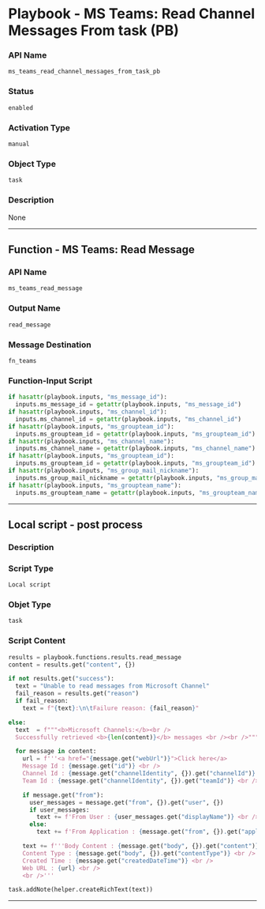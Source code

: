 <!--
    DO NOT MANUALLY EDIT THIS FILE
    THIS FILE IS AUTOMATICALLY GENERATED WITH resilient-sdk codegen
    Generated with resilient-sdk v49.0.4368
-->

# Playbook - MS Teams: Read Channel Messages From task (PB)

### API Name
`ms_teams_read_channel_messages_from_task_pb`

### Status
`enabled`

### Activation Type
`manual`

### Object Type
`task`

### Description
None


---
## Function - MS Teams: Read Message

### API Name
`ms_teams_read_message`

### Output Name
`read_message`

### Message Destination
`fn_teams`

### Function-Input Script
```python
if hasattr(playbook.inputs, "ms_message_id"):
  inputs.ms_message_id = getattr(playbook.inputs, "ms_message_id")
if hasattr(playbook.inputs, "ms_channel_id"):
  inputs.ms_channel_id = getattr(playbook.inputs, "ms_channel_id")
if hasattr(playbook.inputs, "ms_groupteam_id"):
  inputs.ms_groupteam_id = getattr(playbook.inputs, "ms_groupteam_id")
if hasattr(playbook.inputs, "ms_channel_name"):
  inputs.ms_channel_name = getattr(playbook.inputs, "ms_channel_name")
if hasattr(playbook.inputs, "ms_groupteam_id"):
  inputs.ms_groupteam_id = getattr(playbook.inputs, "ms_groupteam_id")
if hasattr(playbook.inputs, "ms_group_mail_nickname"):
  inputs.ms_group_mail_nickname = getattr(playbook.inputs, "ms_group_mail_nickname")
if hasattr(playbook.inputs, "ms_groupteam_name"):
  inputs.ms_groupteam_name = getattr(playbook.inputs, "ms_groupteam_name")
```

---

## Local script - post process

### Description


### Script Type
`Local script`

### Objet Type
`task`

### Script Content
```python
results = playbook.functions.results.read_message
content = results.get("content", {})

if not results.get("success"):
  text = "Unable to read messages from Microsoft Channel"
  fail_reason = results.get("reason")
  if fail_reason:
    text = f"{text}:\n\tFailure reason: {fail_reason}"

else:
  text  = f"""<b>Microsoft Channels:</b><br />
  Successfully retrieved <b>{len(content)}</b> messages <br /><br />"""

  for message in content:
    url = f'''<a href="{message.get("webUrl")}">Click here</a>
    Message Id : {message.get("id")} <br />
    Channel Id : {message.get("channelIdentity", {}).get("channelId")} <br />
    Team Id : {message.get("channelIdentity", {}).get("teamId")} <br />'''

    if message.get("from"):
      user_messages = message.get("from", {}).get("user", {})
      if user_messages:
        text += f'From User : {user_messages.get("displayName")} <br />'
      else:
        text += f'From Application : {message.get("from", {}).get("application", {}).get("displayName")} <br />'

    text += f'''Body Content : {message.get("body", {}).get("content")} <br />
    Content Type : {message.get("body", {}).get("contentType")} <br />
    Created Time : {message.get("createdDateTime")} <br />
    Web URL : {url} <br />
    <br />'''

task.addNote(helper.createRichText(text))
```

---
